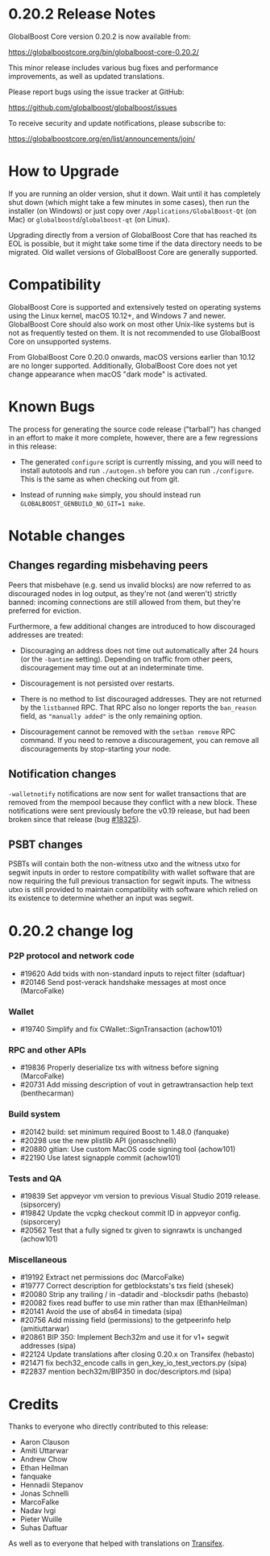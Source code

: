 0.20.2 Release Notes
====================

GlobalBoost Core version 0.20.2 is now available from:

  <https://globalboostcore.org/bin/globalboost-core-0.20.2/>

This minor release includes various bug fixes and performance
improvements, as well as updated translations.

Please report bugs using the issue tracker at GitHub:

  <https://github.com/globalboost/globalboost/issues>

To receive security and update notifications, please subscribe to:

  <https://globalboostcore.org/en/list/announcements/join/>

How to Upgrade
==============

If you are running an older version, shut it down. Wait until it has completely
shut down (which might take a few minutes in some cases), then run the
installer (on Windows) or just copy over `/Applications/GlobalBoost-Qt` (on Mac)
or `globalboostd`/`globalboost-qt` (on Linux).

Upgrading directly from a version of GlobalBoost Core that has reached its EOL is
possible, but it might take some time if the data directory needs to be migrated. Old
wallet versions of GlobalBoost Core are generally supported.

Compatibility
==============

GlobalBoost Core is supported and extensively tested on operating systems
using the Linux kernel, macOS 10.12+, and Windows 7 and newer.  GlobalBoost
Core should also work on most other Unix-like systems but is not as
frequently tested on them.  It is not recommended to use GlobalBoost Core on
unsupported systems.

From GlobalBoost Core 0.20.0 onwards, macOS versions earlier than 10.12 are no
longer supported. Additionally, GlobalBoost Core does not yet change appearance
when macOS "dark mode" is activated.

Known Bugs
==========

The process for generating the source code release ("tarball") has changed in an
effort to make it more complete, however, there are a few regressions in
this release:

- The generated `configure` script is currently missing, and you will need to
  install autotools and run `./autogen.sh` before you can run
  `./configure`. This is the same as when checking out from git.

- Instead of running `make` simply, you should instead run
  `GLOBALBOOST_GENBUILD_NO_GIT=1 make`.

Notable changes
===============

Changes regarding misbehaving peers
-----------------------------------

Peers that misbehave (e.g. send us invalid blocks) are now referred to as
discouraged nodes in log output, as they're not (and weren't) strictly banned:
incoming connections are still allowed from them, but they're preferred for
eviction.

Furthermore, a few additional changes are introduced to how discouraged
addresses are treated:

- Discouraging an address does not time out automatically after 24 hours
  (or the `-bantime` setting). Depending on traffic from other peers,
  discouragement may time out at an indeterminate time.

- Discouragement is not persisted over restarts.

- There is no method to list discouraged addresses. They are not returned by
  the `listbanned` RPC. That RPC also no longer reports the `ban_reason`
  field, as `"manually added"` is the only remaining option.

- Discouragement cannot be removed with the `setban remove` RPC command.
  If you need to remove a discouragement, you can remove all discouragements by
  stop-starting your node.

Notification changes
--------------------

`-walletnotify` notifications are now sent for wallet transactions that are
removed from the mempool because they conflict with a new block. These
notifications were sent previously before the v0.19 release, but had been
broken since that release (bug
[#18325](https://github.com/globalboost/globalboost/issues/18325)).

PSBT changes
------------

PSBTs will contain both the non-witness utxo and the witness utxo for segwit
inputs in order to restore compatibility with wallet software that are now
requiring the full previous transaction for segwit inputs. The witness utxo
is still provided to maintain compatibility with software which relied on its
existence to determine whether an input was segwit.

0.20.2 change log
=================

### P2P protocol and network code

- #19620 Add txids with non-standard inputs to reject filter (sdaftuar)
- #20146 Send post-verack handshake messages at most once (MarcoFalke)

### Wallet

- #19740 Simplify and fix CWallet::SignTransaction (achow101)

### RPC and other APIs

- #19836 Properly deserialize txs with witness before signing (MarcoFalke)
- #20731 Add missing description of vout in getrawtransaction help text (benthecarman)

### Build system

- #20142 build: set minimum required Boost to 1.48.0 (fanquake)
- #20298 use the new plistlib API (jonasschnelli)
- #20880 gitian: Use custom MacOS code signing tool (achow101)
- #22190 Use latest signapple commit (achow101)

### Tests and QA

- #19839 Set appveyor vm version to previous Visual Studio 2019 release. (sipsorcery)
- #19842 Update the vcpkg checkout commit ID in appveyor config. (sipsorcery)
- #20562 Test that a fully signed tx given to signrawtx is unchanged (achow101)

### Miscellaneous

- #19192 Extract net permissions doc (MarcoFalke)
- #19777 Correct description for getblockstats's txs field (shesek)
- #20080 Strip any trailing / in -datadir and -blocksdir paths (hebasto)
- #20082 fixes read buffer to use min rather than max (EthanHeilman)
- #20141 Avoid the use of abs64 in timedata (sipa)
- #20756 Add missing field (permissions) to the getpeerinfo help (amitiuttarwar)
- #20861 BIP 350: Implement Bech32m and use it for v1+ segwit addresses (sipa)
- #22124 Update translations after closing 0.20.x on Transifex (hebasto)
- #21471 fix bech32_encode calls in gen_key_io_test_vectors.py (sipa)
- #22837 mention bech32m/BIP350 in doc/descriptors.md (sipa)

Credits
=======

Thanks to everyone who directly contributed to this release:

- Aaron Clauson
- Amiti Uttarwar
- Andrew Chow
- Ethan Heilman
- fanquake
- Hennadii Stepanov
- Jonas Schnelli
- MarcoFalke
- Nadav Ivgi
- Pieter Wuille
- Suhas Daftuar

As well as to everyone that helped with translations on
[Transifex](https://www.transifex.com/globalboost/globalboost/).
